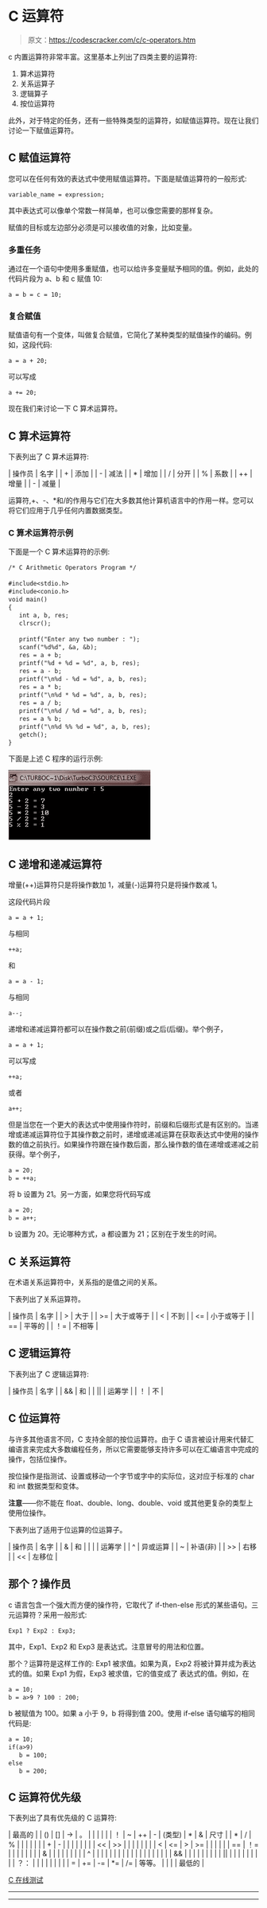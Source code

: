 # C 运算符

> 原文：<https://codescracker.com/c/c-operators.htm>

c 内置运算符非常丰富。这里基本上列出了四类主要的运算符:

1.  算术运算符
2.  关系运算子
3.  逻辑算子
4.  按位运算符

此外，对于特定的任务，还有一些特殊类型的运算符，如赋值运算符。现在让我们讨论一下赋值运算符。

## C 赋值运算符

您可以在任何有效的表达式中使用赋值运算符。下面是赋值运算符的一般形式:

```
variable_name = expression;
```

其中表达式可以像单个常数一样简单，也可以像您需要的那样复杂。

赋值的目标或左边部分必须是可以接收值的对象，比如变量。

### 多重任务

通过在一个语句中使用多重赋值，也可以给许多变量赋予相同的值。例如，此处的代码片段为 a、b 和 c 赋值 10:

```
a = b = c = 10;
```

### 复合赋值

赋值语句有一个变体，叫做复合赋值，它简化了某种类型的赋值操作的编码。例如，这段代码:

```
a = a + 20;
```

可以写成

```
a += 20;
```

现在我们来讨论一下 C 算术运算符。

## C 算术运算符

下表列出了 C 算术运算符:

| 操作员 | 名字 |
| + | 添加 |
| - | 减法 |
| * | 增加 |
| / | 分开 |
| % | 系数 |
| ++ | 增量 |
| - | 减量 |

运算符,+、-、*和/的作用与它们在大多数其他计算机语言中的作用一样。您可以将它们应用于几乎任何内置数据类型。

### C 算术运算符示例

下面是一个 C 算术运算符的示例:

```
/* C Arithmetic Operators Program */

#include<stdio.h>
#include<conio.h>
void main()
{
   int a, b, res;
   clrscr();

   printf("Enter any two number : ");
   scanf("%d%d", &a, &b);
   res = a + b;
   printf("%d + %d = %d", a, b, res);
   res = a - b;
   printf("\n%d - %d = %d", a, b, res);
   res = a * b;
   printf("\n%d * %d = %d", a, b, res);
   res = a / b;
   printf("\n%d / %d = %d", a, b, res);
   res = a % b;
   printf("\n%d %% %d = %d", a, b, res);
   getch();
}
```

下面是上述 C 程序的运行示例:

![c operators](img/42243b14445d7029d6e12991d6d7aad7.png)

## C 递增和递减运算符

增量(++)运算符只是将操作数加 1，减量(-)运算符只是将操作数减 1。

这段代码片段

```
a = a + 1;
```

与相同

```
++a;
```

和

```
a = a - 1;
```

与相同

```
a--;
```

递增和递减运算符都可以在操作数之前(前缀)或之后(后缀)。举个例子，

```
a = a + 1;
```

可以写成

```
++a;
```

或者

```
a++;
```

但是当您在一个更大的表达式中使用操作符时，前缀和后缀形式是有区别的。当递增或递减运算符位于其操作数之前时，递增或递减运算在获取表达式中使用的操作数的值之前执行。如果操作符跟在操作数后面，那么操作数的值在递增或递减之前获得。举个例子，

```
a = 20;
b = ++a;
```

将 b 设置为 21。另一方面，如果您将代码写成

```
a = 20;
b = a++;
```

b 设置为 20。无论哪种方式，a 都设置为 21；区别在于发生的时间。

## C 关系运算符

在术语关系运算符中，关系指的是值之间的关系。

下表列出了关系运算符。

| 操作员 | 名字 |
| > | 大于 |
| >= | 大于或等于 |
| < | 不到 |
| <= | 小于或等于 |
| == | 平等的 |
| ！= | 不相等 |

## C 逻辑运算符

下表列出了 C 逻辑运算符:

| 操作员 | 名字 |
| && | 和 |
| &#124;&#124; | 运筹学 |
| ！ | 不 |

## C 位运算符

与许多其他语言不同，C 支持全部的按位运算符。由于 C 语言被设计用来代替汇编语言来完成大多数编程任务，所以它需要能够支持许多可以在汇编语言中完成的操作，包括位操作。

按位操作是指测试、设置或移动一个字节或字中的实际位，这对应于标准的 char 和 int 数据类型和变体。

**注意**——你不能在 float、double、long、double、void 或其他更复杂的类型上使用位操作。

下表列出了适用于位运算的位运算子。

| 操作员 | 名字 |
| & | 和 |
| &#124; | 运筹学 |
| ^ | 异或运算 |
| ~ | 补语(非) |
| >> | 右移 |
| << | 左移位 |

## 那个？操作员

c 语言包含一个强大而方便的操作符，它取代了 if-then-else 形式的某些语句。三元运算符？采用一般形式:

```
Exp1 ? Exp2 : Exp3;
```

其中，Exp1、Exp2 和 Exp3 是表达式。注意冒号的用法和位置。

那个？运算符是这样工作的:
Exp1 被求值。如果为真，Exp2 将被计算并成为表达式的值。如果 Exp1 为假，Exp3 被求值，它的值变成了 表达式的值。例如，在

```
a = 10;
b = a>9 ? 100 : 200;
```

b 被赋值为 100。如果 a 小于 9，b 将得到值 200。使用 if-else 语句编写的相同代码是:

```
a = 10;
if(a>9)
   b = 100;
else
   b = 200;
```

## C 运算符优先级

下表列出了具有优先级的 C 运算符:

| 最高的 |
| () | [] | -> | 。 |  |  |  |  |
| ！ | ~ | ++ | - | (类型) | * | & | 尺寸 |
| * | / | % |  |  |  |  |  |
| + | - |  |  |  |  |  |  |
| << | >> |  |  |  |  |  |  |
| < | <= | > | >= |  |  |  |  |
| == | ！= |  |  |  |  |  |  |
| & |  |  |  |  |  |  |  |
| ^ |  |  |  |  |  |  |  |
| &#124; |  |  |  |  |  |  |  |
| && |  |  |  |  |  |  |  |
| &#124;&#124; |  |  |  |  |  |  |  |
| ？： |  |  |  |  |  |  |  |
| = | += | -= | *= | /= | 等等。 |  |  |
| 最低的 |

[C 在线测试](/exam/showtest.php?subid=2)

* * *

* * *